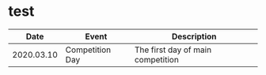# test

| Date       | Event           | Description                       |
|------------|-----------------|-----------------------------------|
| 2020.03.10 | Competition Day | The first day of main competition |
